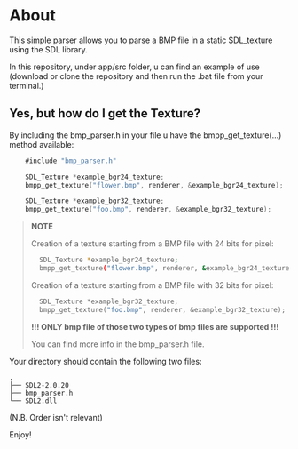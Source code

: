 # About

This simple parser allows you to parse a BMP file in a static SDL_texture using the SDL library.

In this repository, under app/src folder, u can find an example of use (download or clone the repository and then run the .bat file from your terminal.)





## Yes, but how do I get the Texture?

By including the bmp_parser.h in your file u have the bmpp_get_texture(...) method available:
```go
    #include "bmp_parser.h"

    SDL_Texture *example_bgr24_texture;
    bmpp_get_texture("flower.bmp", renderer, &example_bgr24_texture);

    SDL_Texture *example_bgr32_texture;
    bmpp_get_texture("foo.bmp", renderer, &example_bgr32_texture);
```



> **NOTE**
>
> Creation of a texture starting from a BMP file with 24 bits for pixel:
>
> ```bash
>   SDL_Texture *example_bgr24_texture;
>   bmpp_get_texture("flower.bmp", renderer, &example_bgr24_texture);
> ```
> Creation of a texture starting from a BMP file with 32 bits for pixel:
> ```go
>   SDL_Texture *example_bgr32_texture;
>   bmpp_get_texture("foo.bmp", renderer, &example_bgr32_texture);
> ```
>**!!! ONLY bmp file of those two types of bmp files are supported !!!**
>
> You can find more info in the bmp_parser.h file.

Your directory should contain the following two files:
```
.
├── SDL2-2.0.20
├── bmp_parser.h
└── SDL2.dll
```

(N.B. Order isn't relevant)

Enjoy!
